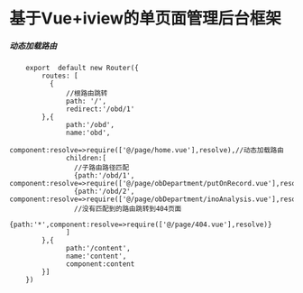 # 基于Vue+iview的单页面管理后台框架

##### 动态加载路由
        export  default new Router({
            routes: [
              {
                  //根路由跳转
                  path: '/',
                  redirect:'/obd/1'
            },{
                  path:'/obd',
                  name:'obd',
                  component:resolve=>require(['@/page/home.vue'],resolve),//动态加载路由
                  children:[
                    //子路由路径匹配
                    {path:'/obd/1', component:resolve=>require(['@/page/obDepartment/putOnRecord.vue'],resolve)},
                    {path:'/obd/2', component:resolve=>require(['@/page/obDepartment/inoAnalysis.vue'],resolve)},
                    //没有匹配到的路由跳转到404页面
                    {path:'*',component:resolve=>require(['@/page/404.vue'],resolve)}
                  ]
            },{
                  path:'/content',
                  name:'content',
                  component:content
            }]
        })
